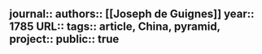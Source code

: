 journal::
authors:: [[Joseph de Guignes]] 
year:: 1785
URL::
tags:: article, China, pyramid, 
project::
public:: true
-